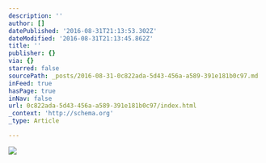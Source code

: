 ```yaml
---
description: ''
author: []
datePublished: '2016-08-31T21:13:53.302Z'
dateModified: '2016-08-31T21:13:45.862Z'
title: ''
publisher: {}
via: {}
starred: false
sourcePath: _posts/2016-08-31-0c822ada-5d43-456a-a589-391e181b0c97.md
inFeed: true
hasPage: true
inNav: false
url: 0c822ada-5d43-456a-a589-391e181b0c97/index.html
_context: 'http://schema.org'
_type: Article

---
```

![](https://the-grid-user-content.s3-us-west-2.amazonaws.com/0059e4ae-7e39-4a29-bc19-4c9eef5f3545.jpg)